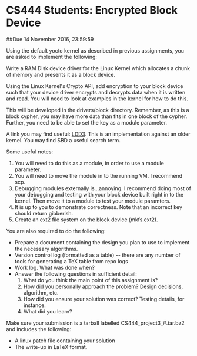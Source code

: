 # CS444 Students: Encrypted Block Device

##Due 14 November 2016, 23:59:59

Using the default yocto kernel as described in previous assignments, you are asked to implement the following:

Write a RAM Disk device driver for the Linux Kernel which allocates a chunk of memory and presents it as a block device.

Using the Linux Kernel's Crypto API, add encryption to your block device such that your device driver encrypts and decrypts data when it is written and read. You will need to look at examples in the kernel for how to do this.

This will be developed in the drivers/block directory. Remember, as this is a block cypher, you may have more data than fits in one block of the cypher. Further, you need to be able to set the key as a module parameter.

A link you may find useful: [LDD3](http://lwn.net/Kernel/LDD3/). This is an implementation against an older kernel. You may find SBD a useful search term.

Some useful notes:

1.  You will need to do this as a module, in order to use a module parameter.
2.  You will need to move the module in to the running VM. I recommend scp.
3.  Debugging modules externally is...annoying. I recommend doing most of your debugging and testing with your block device built right in to the kernel. Then move it to a module to test your module paramters.
4.  It is up to you to demonstrate correctness. Note that an incorrect key should return gibberish.
5.  Create an ext2 file system on the block device (mkfs.ext2).

You are also required to do the following:

*   Prepare a document containing the design you plan to use to implement the necessary algorithms.
*   Version control log (formatted as a table) -- there are any number of tools for generating a TeX table from repo logs
*   Work log. What was done when?
*   Answer the following questions in sufficient detail:
    1.  What do you think the main point of this assignment is?
    2.  How did you personally approach the problem? Design decisions, algorithm, etc.
    3.  How did you ensure your solution was correct? Testing details, for instance.
    4.  What did you learn?

Make sure your submission is a tarball labelled CS444_project3_#.tar.bz2 and includes the following:

*   A linux patch file containing your solution
*   The write-up in LaTeX format.
